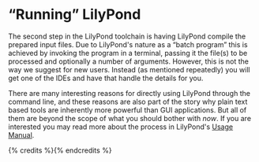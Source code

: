 # “Running” LilyPond

The second step in the LilyPond toolchain is having LilyPond compile the
prepared input files.  Due to LilyPond's nature as a “batch program” this is
achieved by invoking the program in a terminal, passing it the file(s) to be
processed and optionally a number of arguments.  However, this is not the way we
suggest for new users.  Instead (as mentioned repeatedly) you will get one of
the IDEs and have that handle the details for you.

There are many interesting reasons for directly using LilyPond through the
command line, and these reasons are also part of the story why plain text based
tools are inherently more powerful than GUI applications.  But all of them are
beyond the scope of what you should bother with *now*.  If you are interested
you may read more about the process in LilyPond's [Usage
Manual](http://lilypond.org/doc/v2.18/Documentation/usage/index.html).

{% credits %}{% endcredits %}
